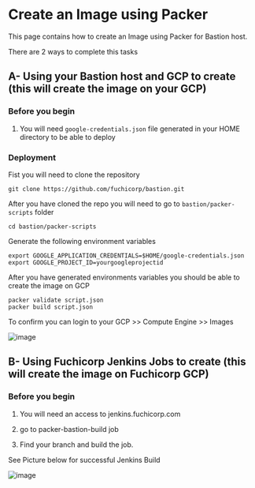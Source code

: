 # Create an Image using Packer

This page contains how to create an Image using Packer for Bastion host.

There are 2 ways to complete this tasks

## A- Using your Bastion host and GCP to create (this will create the image on your GCP)

### Before you begin

1. You will need `google-credentials.json` file generated in your HOME directory to be able to deploy


### Deployment 
Fist you will need to clone the repository 
```
git clone https://github.com/fuchicorp/bastion.git
```

After you have cloned the repo you will need to go to `bastion/packer-scripts` folder 
```
cd bastion/packer-scripts
```

Generate the following environment variables

```
export GOOGLE_APPLICATION_CREDENTIALS=$HOME/google-credentials.json
export GOOGLE_PROJECT_ID=yourgoogleprojectid
```

After you have generated environments variables you should be able to create the image on GCP
```
packer validate script.json 
packer build script.json 
```

To confirm you can login to your GCP >> Compute Engine >> Images

![image](https://user-images.githubusercontent.com/64328755/99853544-c94f7700-2b48-11eb-80e9-7b31648b320c.png)



## B- Using Fuchicorp Jenkins Jobs to create (this will create the image on Fuchicorp GCP)

### Before you begin

1. You will need an access to jenkins.fuchicorp.com

2. go to packer-bastion-build job

3. Find your branch and build the job.

See Picture below for successful Jenkins Build

![image](https://user-images.githubusercontent.com/64328755/99851422-c18dd380-2b44-11eb-8348-89f0c1d946cf.png)
